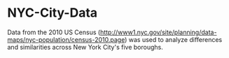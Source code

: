 # NYC-City-Data
Data from the 2010 US Census (http://www1.nyc.gov/site/planning/data-maps/nyc-population/census-2010.page) was used to analyze differences and similarities across New York City's five boroughs. 
